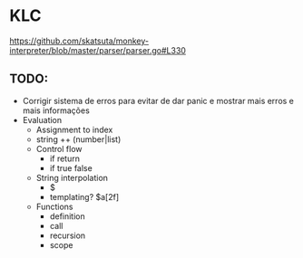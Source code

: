 # KLC

https://github.com/skatsuta/monkey-interpreter/blob/master/parser/parser.go#L330

## TODO:

- Corrigir sistema de erros para evitar de dar panic e mostrar mais erros e mais informações
- Evaluation
  - Assignment to index
  - string ++ (number|list)
  - Control flow
    - if return
    - if true false
  - String interpolation
    - $<var>
    - templating? $a[2f]
  - Functions
    - definition
    - call
    - recursion
    - scope